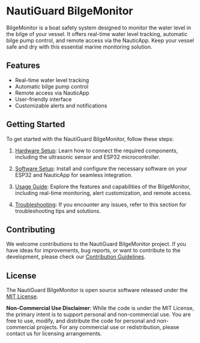 # NautiGuard BilgeMonitor

BilgeMonitor is a boat safety system designed to monitor the water level in the bilge of your vessel. It offers real-time water level tracking, automatic bilge pump control, and remote access via the NauticApp. Keep your vessel safe and dry with this essential marine monitoring solution.

## Features

- Real-time water level tracking
- Automatic bilge pump control
- Remote access via NauticApp
- User-friendly interface
- Customizable alerts and notifications

## Getting Started

To get started with the NautiGuard BilgeMonitor, follow these steps:

1. [Hardware Setup](Documentation/Hardware_Setup.md): Learn how to connect the required components, including the ultrasonic sensor and ESP32 microcontroller.

2. [Software Setup](Documentation/Software_Setup.md): Install and configure the necessary software on your ESP32 and NauticApp for seamless integration.

3. [Usage Guide](Documentation/Usage_Guide.md): Explore the features and capabilities of the BilgeMonitor, including real-time monitoring, alert customization, and remote access.

4. [Troubleshooting](Documentation/Troubleshooting.md): If you encounter any issues, refer to this section for troubleshooting tips and solutions.

## Contributing

We welcome contributions to the NautiGuard BilgeMonitor project. If you have ideas for improvements, bug reports, or want to contribute to the development, please check our [Contribution Guidelines](CONTRIBUTING.md).

## License

The NautiGuard BilgeMonitor is open source software released under the [MIT License](LICENSE).

**Non-Commercial Use Disclaimer**: While the code is under the MIT License, the primary intent is to support personal and non-commercial use. You are free to use, modify, and distribute the code for personal and non-commercial projects. For any commercial use or redistribution, please contact us for licensing arrangements.
